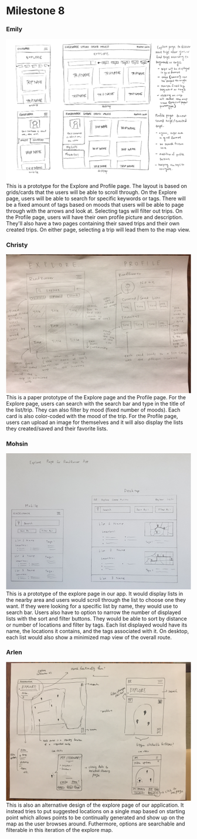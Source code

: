# Milestone 8

### Emily
![Milestone8-Emily](milestone8-imgs/milestone8-emily.png)
This is a prototype for the Explore and Profile page. The layout is based on grids/cards that the users will be able to scroll through. On the Explore page, users will be able to search for specific keywords or tags. There will be a fixed amount of tags based on moods that users will be able to page through with the arrows and look at. Selecting tags will filter out trips. On the Profile page, users will have their own profile picture and description. They'll also have a two pages containing their saved trips and their own created trips. On either page, selecting a trip will lead them to the map view.

### Christy
![Milestone8-Christy](milestone8-imgs/milestone8-christy.jpg)
This is a paper prototype of the Explore page and the Profile page. For the Explore page, users can search with the search bar and type in the title of the list/trip. They can also filter by mood (fixed number of moods). Each card is also color-coded with the mood of the trip. For the Profile page, users can upload an image for themselves and it will also display the lists they created/saved and their favorite lists.

### Mohsin
![Milestone8-Mohsin](milestone8-imgs/milestone8-mohsin.jpg)
This is a prototype of the explore page in our app. It would display lists in the nearby area and users would scroll through the list to choose one they want. If they were looking for a specific list by name, they would use to search bar. Users also have to option to narrow the number of displayed lists with the sort and filter buttons. They would be able to sort by distance or number of locations and filter by tags. Each list displayed would have its name, the locations it contains, and the tags associated with it. On desktop, each list would also show a minimized map view of the overall route.  

### Arlen
![Milestone8-Arlen](milestone8-imgs/milestone8-arlen.JPG)
This is also an alternative design of the explore page of our application. It instead tries to put suggested locations on a single map based on starting point which allows points to be continually generated and show up on the map as the user browses around. Futhermore, options are searchable and filterable in this iteration of the explore map.

